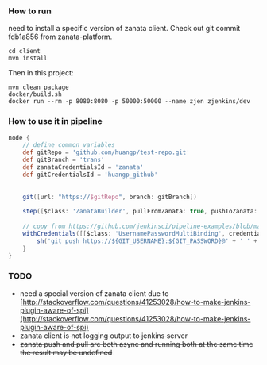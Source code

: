 ### How to run
need to install a specific version of zanata client. 
Check out git commit fdb1a856 from zanata-platform.
```
cd client
mvn install
```
Then in this project:

```
mvn clean package
docker/build.sh
docker run --rm -p 8080:8080 -p 50000:50000 --name zjen zjenkins/dev 
```

### How to use it in pipeline
```groovy
node {
    // define common variables
    def gitRepo = 'github.com/huangp/test-repo.git'
    def gitBranch = 'trans'
    def zanataCredentialsId = 'zanata'
    def gitCredentialsId = 'huangp_github'
    
    
    git([url: "https://$gitRepo", branch: gitBranch])
    
    step([$class: 'ZanataBuilder', pullFromZanata: true, pushToZanata: true, zanataCredentialsId: zanataCredentialsId, zanataProjectConfigs: '', zanataLocaleIds: ''])
    
    // copy from https://github.com/jenkinsci/pipeline-examples/blob/master/pipeline-examples/push-git-repo/pushGitRepo.Groovy
    withCredentials([[$class: 'UsernamePasswordMultiBinding', credentialsId: gitCredentialsId, usernameVariable: 'GIT_USERNAME', passwordVariable: 'GIT_PASSWORD']]) {
        sh('git push https://${GIT_USERNAME}:${GIT_PASSWORD}@' + ' ' + gitRepo)
    }
}

```

### TODO

- need a special version of zanata client due to [http://stackoverflow.com/questions/41253028/how-to-make-jenkins-plugin-aware-of-spi](http://stackoverflow.com/questions/41253028/how-to-make-jenkins-plugin-aware-of-spi)
- ~~zanata client is not logging output to jenkins server~~
- ~~zanata push and pull are both async and running both at the same time the result may be undefined~~
